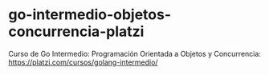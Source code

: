 # go-intermedio-objetos-concurrencia-platzi
Curso de Go Intermedio: Programación Orientada a Objetos y Concurrencia: https://platzi.com/cursos/golang-intermedio/
